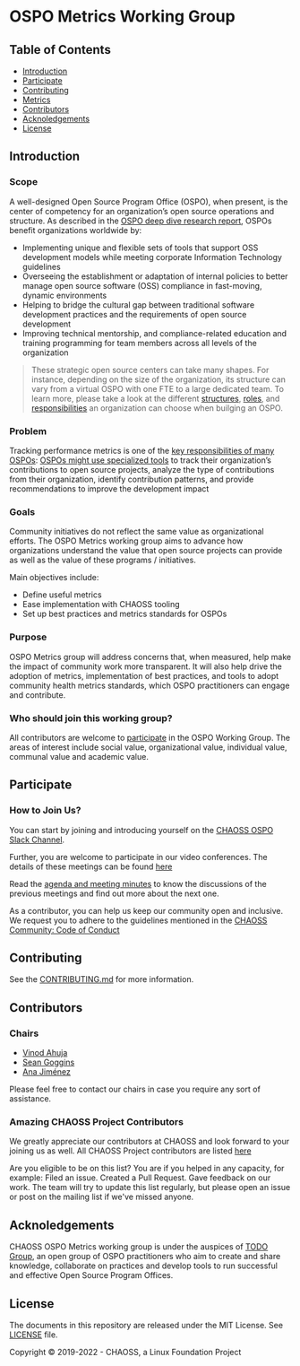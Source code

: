 # OSPO Metrics Working Group

## Table of Contents

- [Introduction](#introduction)
- [Participate](#participate)
- [Contributing](#contributing)
- [Metrics](#metrics)
- [Contributors](#contributors)
- [Acknoledgements](#Acknoledgements)
- [License](#license)

## Introduction

### Scope

A well-designed Open Source Program Office (OSPO), when present, is the center of competency for an organization’s open source operations and structure. As described in the [OSPO deep dive research report](https://www.linuxfoundation.org/research/a-deep-dive-into-open-source-program-offices), OSPOs benefit organizations worldwide by:

* Implementing unique and flexible sets of tools that support OSS development models while meeting corporate Information Technology guidelines
* Overseeing the establishment or adaptation of internal policies to better manage open source software (OSS) compliance in fast-moving, dynamic environments
* Helping to bridge the cultural gap between traditional software development practices and the requirements of open source development
* Improving technical mentorship, and compliance-related education and training programming for team members across all levels of the organization

> These strategic open source centers can take many shapes. For instance, depending on the size of the organization, its structure can vary from a virtual OSPO with one FTE to a large dedicated team. To learn more, please take a look at the different [structures](https://8112310.fs1.hubspotusercontent-na1.net/hubfs/8112310/LF%20Research/LFR_LFAID_Deep_Dive_Open_Source_Program_Offices_081922.pdf), [roles](https://8112310.fs1.hubspotusercontent-na1.net/hubfs/8112310/LF%20Research/LFR_LFAID_Deep_Dive_Open_Source_Program_Offices_081922.pdf), and [responsibilities](https://8112310.fs1.hubspotusercontent-na1.net/hubfs/8112310/LF%20Research/LFR_LFAID_Deep_Dive_Open_Source_Program_Offices_081922.pdf) an organization can choose when builging an OSPO.

### Problem

Tracking performance metrics is one of the [key responsibilities of many OSPOs](https://ospomindmap.todogroup.org/): [OSPOs might use specialized tools](https://todogroup.org/guides/management-tools/) to track their organization’s contributions to open source projects, analyze the type of contributions from their organization, identify contribution patterns, and provide recommendations to improve the development impact

### Goals

Community initiatives do not reflect the same value as organizational efforts. The OSPO Metrics working group aims to advance how organizations understand the value that open source projects can provide as well as the value of these programs / initiatives.

Main objectives include:

* Define useful metrics
* Ease implementation with CHAOSS tooling
* Set up best practices and metrics standards for OSPOs

### Purpose

OSPO Metrics group will address concerns that, when measured, help make the impact of community work more transparent. It will also help drive the adoption of metrics, implementation of best practices, and tools to adopt community health metrics standards, which OSPO practitioners can engage and contribute.

### Who should join this working group?

All contributors are welcome to [participate](#participate) in the OSPO Working Group. The areas of interest include social value, organizational value, individual value, communal value and academic value.
  
## Participate

### How to Join Us?

You can start by joining and introducing yourself on the [CHAOSS OSPO Slack Channel](https://chaoss-workspace.slack.com/archives/C03J3S2RNDS). 

Further, you are welcome to participate in our video conferences. The details of these meetings can be found [here](https://chaoss.community/participate/)

Read the [agenda and meeting minutes](https://docs.google.com/document/d/1Bf6a1Ywi4m0Ywo4vuBBp3Q9_AA_QKbWf99WxAqRbpMw/edit#) to know the discussions of the previous meetings and find out more about the next one. 

As a contributor, you can help us keep our community open and inclusive. We request you to adhere to the guidelines mentioned in the [CHAOSS Community: Code of Conduct](https://github.com/chaoss/governance/blob/master/code-of-conduct.md)

## Contributing

See the [CONTRIBUTING.md](CONTRIBUTING.md) for more information.

## Contributors

### Chairs

- [Vinod Ahuja](https://github.com/vinodkahuja)
- [Sean Goggins](https://github.com/sgoggins)
- [Ana Jiménez](https://github.com/anajsana)

 Please feel free to contact our chairs in case you require any sort of assistance.

### Amazing CHAOSS Project Contributors

We greatly appreciate our contributors at CHAOSS and look forward to your joining us as well. All CHAOSS Project contributors are listed [here](https://chaoss.community/metrics/#user-content-chaoss-contributors-include)

Are you eligible to be on this list? You are if you helped in any capacity, for example: Filed an issue. Created a Pull Request. Gave feedback on our work. The team will try to update this list regularly, but please open an issue or post
on the mailing list if we've missed anyone.

## Acknoledgements

CHAOSS OSPO Metrics working group is under the auspices of [TODO Group](https://todogroup.org/#), an open group of OSPO practitioners who aim to create and share knowledge, collaborate on practices and develop tools to run successful and effective Open Source Program Offices.

## License

The documents in this repository are released under the MIT License. See [LICENSE](LICENSE) file.

Copyright © 2019-2022 - CHAOSS, a Linux Foundation Project
